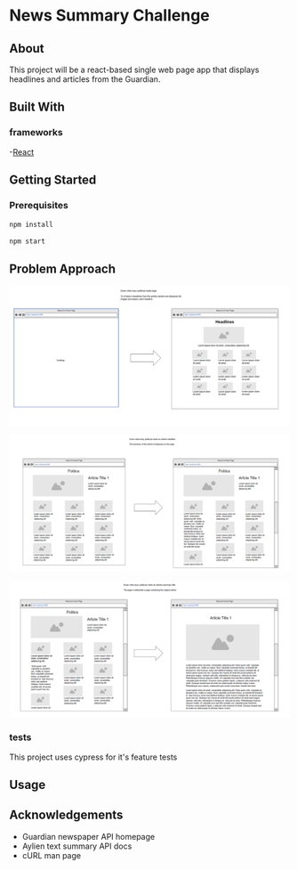 # News Summary Challenge

## About 
This project will be a react-based single web page app that displays headlines and articles from the Guardian.

## Built With

### frameworks

-[React](https://github.com/facebook/create-react-app)

## Getting Started

###	Prerequisites
	
```
npm install
```
```
npm start
```

## Problem Approach 

![on load user sees](/images/on-load-domain-model.png)

![on clicking article headline user sees](/images/view-summary-domain-model.png)

![on clicking article summary title user sees](/images/view-whole-article-domain-model.png)



### tests
 This project uses cypress for it's feature tests

## Usage

## Acknowledgements

- Guardian newspaper API homepage
- Aylien text summary API docs
-	cURL man page
